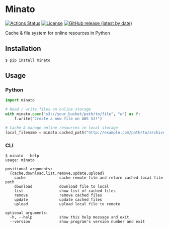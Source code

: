 Minato
======

[![Actions Status](https://github.com/altescy/minato/workflows/CI/badge.svg)](https://github.com/altescy/minato/actions/workflows/main.yml)
[![License](https://img.shields.io/github/license/altescy/minato)](https://github.com/altescy/minato/blob/master/LICENSE)
[![GitHub release (latest by date)](https://img.shields.io/github/v/release/altescy/minato)](https://github.com/altescy/minato/)

Cache & file system for online resources in Python


## Installation

```
$ pip install minato
```

## Usage

### Python

```python
import minato

# Read / write files on online storage
with minato.open("s3://your_bucket/path/to/file", "w") as f:
    f.write("Create a new file on AWS S3!")

# Cache & manage online resources in local storage
local_filename = minato.cached_path("http://example.com/path/to/archive.zip!inner/path/to/file")
```

### CLI

```
$ minato --help
usage: minato

positional arguments:
  {cache,download,list,remove,update,upload}
    cache               cache remote file and return cached local file path
    download            download file to local
    list                show list of cached files
    remove              remove cached files
    update              update cached files
    upload              upload local file to remote

optional arguments:
  -h, --help            show this help message and exit
  --version             show program's version number and exit
```
